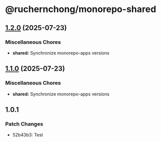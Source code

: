 # @ruchernchong/monorepo-shared

## [1.2.0](https://github.com/ruchernchong/monorepo-demo/compare/shared-v1.1.0...shared-v1.2.0) (2025-07-23)


### Miscellaneous Chores

* **shared:** Synchronize monorepo-apps versions

## [1.1.0](https://github.com/ruchernchong/monorepo-demo/compare/shared-v1.0.0...shared-v1.1.0) (2025-07-23)


### Miscellaneous Chores

* **shared:** Synchronize monorepo-apps versions

## 1.0.1

### Patch Changes

- 52b43b3: Test
